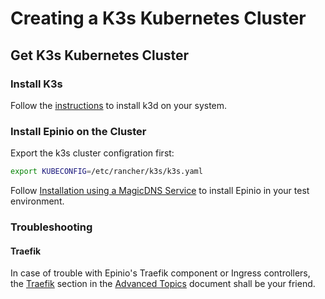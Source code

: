 # Creating a K3s Kubernetes Cluster

## Get K3s Kubernetes Cluster

### Install K3s

Follow the [instructions](https://k3s.io/) to install k3d on your system.

### Install Epinio on the Cluster

Export the k3s cluster configration first:

```bash
export KUBECONFIG=/etc/rancher/k3s/k3s.yaml
```

Follow [Installation using a MagicDNS Service](./install_epinio_magicDNS.md) to install Epinio in your test environment.

### Troubleshooting

#### Traefik

In case of trouble with Epinio's Traefik component or Ingress controllers, the [Traefik](../explanations/advanced.md#traefik) section in the
[Advanced Topics](../explanations/advanced.md) document shall be your friend.
